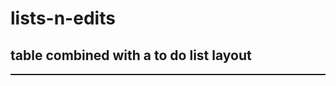 # lists-n-edits
<!DOCTYPE html>
<html>

<h2>table combined with a to do list layout</h2>
<style>
 table, th, td {
   border: 1px solid;
   border-collapse: collapse; 
 }  
</style> 
<body>

<table style="width: auto;">
   
